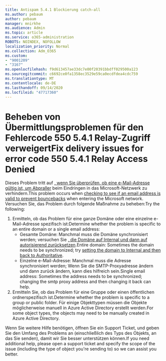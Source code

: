 ```yaml
---
title: Antispam 5.4.1 Blockierung catch-all
ms.author: pebaum
author: pebaum
manager: mnirkhe
ms.audience: Admin
ms.topic: article
ms.service: o365-administration
ROBOTS: NOINDEX, NOFOLLOW
localization_priority: Normal
ms.collection: Adm_O365
ms.custom:
- "9001209"
- "3167"
ms.openlocfilehash: f9d613457ae33dc7e00f20391bbdff029500a123
ms.sourcegitcommit: c6692ce0fa1358ec3529e59ca0ecdfdea4cdc759
ms.translationtype: MT
ms.contentlocale: de-DE
ms.lasthandoff: 09/14/2020
ms.locfileid: "47717360"
---
```

# <a name="fix-delivery-issues-for-error-code-550-541-relay-access-denied"></a><span data-ttu-id="67c30-102">Beheben von Übermittlungsproblemen für den Fehlercode 550 5.4.1 Relay-Zugriff verweigert</span><span class="sxs-lookup"><span data-stu-id="67c30-102">Fix delivery issues for error code 550 5.4.1 Relay Access Denied</span></span>

<span data-ttu-id="67c30-103">Dieses Problem tritt auf [, wenn Sie überprüfen, ob eine e-Mail-Adresse gültig ist, um Abpraller](https://docs.microsoft.com/exchange/mail-flow-best-practices/use-directory-based-edge-blocking) beim Eindringen in das Microsoft-Netzwerk zu verhindern.</span><span class="sxs-lookup"><span data-stu-id="67c30-103">This problem occurs when [checking to see if an email address is valid to prevent bouncebacks](https://docs.microsoft.com/exchange/mail-flow-best-practices/use-directory-based-edge-blocking) when entering the Microsoft network.</span></span> <span data-ttu-id="67c30-104">Versuchen Sie, das Problem durch folgende Maßnahme zu beheben:</span><span class="sxs-lookup"><span data-stu-id="67c30-104">Try the following:</span></span>

1. <span data-ttu-id="67c30-105">Ermitteln, ob das Problem für eine ganze Domäne oder eine einzelne e-Mail-Adresse spezifisch ist:</span><span class="sxs-lookup"><span data-stu-id="67c30-105">Determine whether the problem is specific to an entire domain or a single email address:</span></span>
    - <span data-ttu-id="67c30-106">Gesamte Domäne: Manchmal muss die Domäne synchronisiert werden; versuchen Sie [, die Domäne auf Internal und dann auf autorisierend zurücksetzen](https://docs.microsoft.com/exchange/mail-flow-best-practices/manage-accepted-domains/manage-accepted-domains).</span><span class="sxs-lookup"><span data-stu-id="67c30-106">Entire domain: Sometimes the domain needs to be synchronized; try [setting the domain to Internal and then back to Authoritative](https://docs.microsoft.com/exchange/mail-flow-best-practices/manage-accepted-domains/manage-accepted-domains).</span></span>
    - <span data-ttu-id="67c30-107">Einzelne e-Mail-Adresse: Manchmal muss die Adresse synchronisiert werden; Wenn Sie die SMTP-Proxyadresse ändern und dann zurück ändern, kann dies hilfreich sein.</span><span class="sxs-lookup"><span data-stu-id="67c30-107">Single email address: Sometimes the address needs to be synchronized; changing the smtp proxy address and then changing it back can help.</span></span>
2. <span data-ttu-id="67c30-108">Ermitteln Sie, ob das Problem für eine Gruppe oder einen öffentlichen ordnerspezifisch ist.</span><span class="sxs-lookup"><span data-stu-id="67c30-108">Determine whether the problem is specific to a group or public folder.</span></span> <span data-ttu-id="67c30-109">Für einige Objekttypen müssen die Objekte möglicherweise manuell in Azure Active Directory erstellt werden.</span><span class="sxs-lookup"><span data-stu-id="67c30-109">For some object types, the objects may need to be manually created in Azure Active Directory.</span></span>

<span data-ttu-id="67c30-110">Wenn Sie weitere Hilfe benötigen, öffnen Sie ein Support Ticket, und geben Sie den Umfang des Problems an (einschließlich des Typs des Objekts, an das Sie senden), damit wir Sie besser unterstützen können.</span><span class="sxs-lookup"><span data-stu-id="67c30-110">If you need additional help, please open a support ticket and specify the scope of the issue (including the type of object you're sending to) so we can assist you better.</span></span>